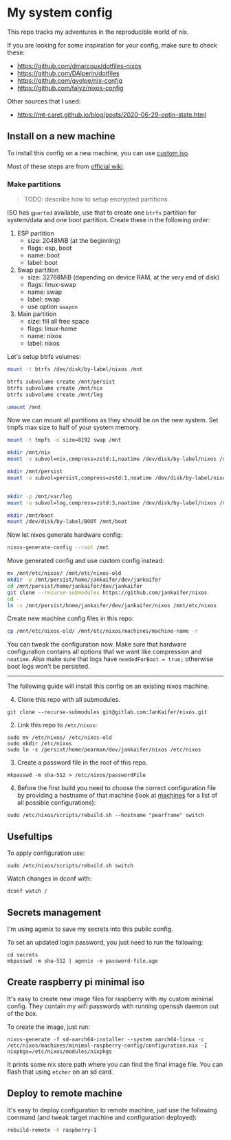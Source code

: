 # My system config

This repo tracks my adventures in the reproducible world of nix.

If you are looking for some inspiration for your config, make sure to check these:

- https://github.com/dmarcoux/dotfiles-nixos
- https://github.com/DAlperin/dotfiles
- https://github.com/gvolpe/nix-config
- https://github.com/talyz/nixos-config

Other sources that I used:

- https://mt-caret.github.io/blog/posts/2020-06-29-optin-state.html

## Install on a new machine

To install this config on a new machine, you can use [custom iso](./machines/jankaifer-iso/README.md).

Most of these steps are from [official wiki](https://nixos.org/manual/nixos/stable/index.html#sec-installation-manual).

### Make partitions

> TODO: describe how to setup encrypted partitions

ISO has `gparted` available, use that to create one `btrfs` partition for system/data and one boot partition. Create these in the following order:

1. ESP partition
   - size: 2048MiB (at the beginning)
   - flags: esp, boot
   - name: boot
   - label: boot
2. Swap partition
   - size: 32768MiB (depending on device RAM, at the very end of disk)
   - flags: linux-swap
   - name: swap
   - label: swap
   - use option `swapon`
3. Main partition
   - size: fill all free space
   - flags: linux-home
   - name: nixos
   - label: nixos

Let's setup btrfs volumes:

```bash
mount -t btrfs /dev/disk/by-label/nixos /mnt

btrfs subvolume create /mnt/persist
btrfs subvolume create /mnt/nix
btrfs subvolume create /mnt/log

umount /mnt
```

Now we can mount all partitions as they should be on the new system.
Set tmpfs max size to half of your system memory.

```bash
mount -t tmpfs -o size=8192 swap /mnt

mkdir /mnt/nix
mount -o subvol=nix,compress=zstd:1,noatime /dev/disk/by-label/nixos /mnt/nix

mkdir /mnt/persist
mount -o subvol=persist,compress=zstd:1,noatime /dev/disk/by-label/nixos /mnt/persist


mkdir -p /mnt/var/log
mount -o subvol=log,compress=zstd:3,noatime /dev/disk/by-label/nixos /mnt/var/log

mkdir /mnt/boot
mount /dev/disk/by-label/BOOT /mnt/boot
```

Now let nixos generate hardware config:

```bash
nixos-generate-config --root /mnt
```

Move generated config and use custom config instead:

```bash
mv /mnt/etc/nixos/ /mnt/etc/nixos-old
mkdir -p /mnt/persist/home/jankaifer/dev/jankaifer
cd /mnt/persist/home/jankaifer/dev/jankaifer
git clone --recurse-submodules https://github.com/jankaifer/nixos
cd -
ln -s /mnt/persist/home/jankaifer/dev/jankaifer/nixos /mnt/etc/nixos
```

Create new machine config files in this repo:

```bash
cp /mnt/etc/nixos-old/ /mnt/etc/nixos/machines/machine-name -r
```

You can tweak the configuration now. Make sure that hardware configuration contains all options that we want like compression and `noatime`. Also make sure that logs have `neededForBoot = true;` otherwise boot logs won't be persisted.

---

The following guide will install this config on an existing nixos machine.

4. Clone this repo with all submodules.

```
git clone --recurse-submodules git@gitlab.com:JanKaifer/nixos.git
```

2. Link this repo to `/etc/nixos`:

```
sudo mv /etc/nixos/ /etc/nixos-old
sudo mkdir /etc/nixos
sudo ln -s /persist/home/pearman/dev/jankaifer/nixos /etc/nixos
```

3. Create a password file in the root of this repo.

```
mkpasswd -m sha-512 > /etc/nixos/passwordFile
```

4. Before the first build you need to choose the correct configuration file by providing a hostname of that machine (look at [machines](./machines) for a list of all possible configurations):

```
sudo /etc/nixos/scripts/rebuild.sh --hostname "pearframe" switch
```

## Usefultips

To apply configuration use:

```
sudo /etc/nixos/scripts/rebuild.sh switch
```

Watch changes in dconf with:

```
dconf watch /
```

## Secrets management

I'm using agenix to save my secrets into this public config.

To set an updated login password, you just need to run the following:

```
cd secrets
mkpasswd -m sha-512 | agenix -e password-file.age
```

## Create raspberry pi minimal iso

It's easy to create new image files for raspberry with my custom minimal config. They contain my wifi passwords with running openssh daemon out of the box.

To create the image, just run:

```
nixos-generate -f sd-aarch64-installer --system aarch64-linux -c /etc/nixos/machines/minimal-raspberry-config/configuration.nix -I nixpkgs=/etc/nixos/modules/nixpkgs
```

It prints some nix store path where you can find the final image file. You can flash that using `etcher` on an sd card.

## Deploy to remote machine

It's easy to deploy configuration to remote machine, just use the following command (and tweak target machine and configuration deployed):

```bash
rebuild-remote -h raspberry-1
```
